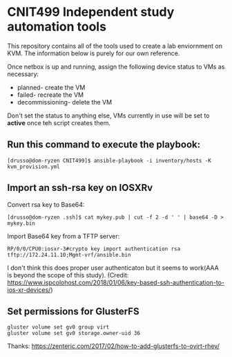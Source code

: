 # CNIT499 Independent study automation tools
This repository contains all of the tools used to create a lab enviornment on KVM. The information below is purely for our own reference.

Once netbox is up and running, assign the following device status to VMs as necessary:

- planned- create the VM
- failed- recreate the VM
- decommissioning- delete the VM

Don't set the status to anything else, VMs currently in use will be set to **active** once teh script creates them.

## Run this command to execute the playbook:

    [drusso@dom-ryzen CNIT499]$ ansible-playbook -i inventory/hosts -K kvm_provision.yml
    
## Import an ssh-rsa key on IOSXRv

Convert rsa key to Base64:

    [drusso@dom-ryzen .ssh]$ cat mykey.pub | cut -f 2 -d ' ' | base64 -D > mykey.bin

Import Base64 key from a TFTP server:
        
    RP/0/0/CPU0:iosxr-3#crypto key import authentication rsa tftp://172.24.11.10;Mgmt-vrf/ansible.bin

I don't think this does proper user authenticaton but it seems to work(AAA is beyond the scope of this study).
(Credit: https://www.ispcolohost.com/2018/01/06/key-based-ssh-authentication-to-ios-xr-devices/)

## Set permissions for GlusterFS

    gluster volume set gv0 group virt
    gluster volume set gv0 storage.owner-uid 36
    
Thanks: https://zenteric.com/2017/02/how-to-add-glusterfs-to-ovirt-rhev/